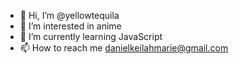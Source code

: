 - 👋 Hi, I’m @yellowtequila
- 👀 I’m interested in anime
- 🌱 I’m currently learning JavaScript
- 📫 How to reach me danielkeilahmarie@gmail.com


